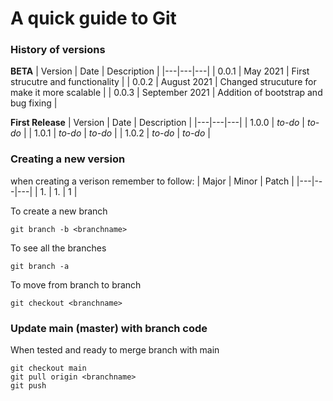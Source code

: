 # A quick guide to Git

### History of versions

**BETA**
| Version | Date | Description |
|---|---|---|
| 0.0.1 | May 2021 | First strucutre and functionality |
| 0.0.2 | August 2021 | Changed strucuture for make it more scalable |
| 0.0.3 | September 2021 | Addition of bootstrap and bug fixing |

**First Release**
| Version | Date | Description |
|---|---|---|
| 1.0.0 | *to-do* | *to-do* |
| 1.0.1 | *to-do* | *to-do* |
| 1.0.2 | *to-do* | *to-do* |

### Creating a new version

when creating a verison remember to follow:
| Major | Minor | Patch |
|---|---|---|
|  1. | 1. | 1 | 

To create a new branch
```
git branch -b <branchname>
```

To see all the branches
```
git branch -a
```

To move from branch to branch
```
git checkout <branchname>
```

### Update main (master) with branch code

When tested and ready to merge branch with main
```
git checkout main
git pull origin <branchname>
git push
```